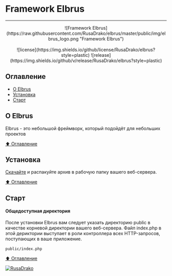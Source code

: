 # Framework Elbrus
____
<p align="center">
![Framework Elbrus](https://raw.githubusercontent.com/RusaDrako/elbrus/master/public/img/elbrus_logo.png "Framework Elbrus")
<br>
<br>
![license](https://img.shields.io/github/license/RusaDrako/elbrus?style=plastic)
![release](https://img.shields.io/github/v/release/RusaDrako/elbrus?style=plastic)
</p>

## Оглавление

- [О Elbrus](#О-Elbrus)
- [Установка](#Установка)
- [Старт](#Старт)

## О Elbrus
Elbrus - это небольшой фреймворк, который подойдёт для небольших проектов

[:arrow_up: Оглавление](#Оглавление)

## Установка

[Скачайте](https://github.com/RusaDrako/elbrus) и распакуйте архив в рабочую папку вашего веб-сервера.

[:arrow_up: Оглавление](#Оглавление)

## Старт

#### Общедоступная директория

После установки Elbrus вам следует указать директорию public в качестве корневой директории вашего веб-сервера. Файл index.php в этой дериктории выступает в роли контроллера всех HTTP-запросов, поступающих в ваше приложение.
```
public/index.php
```

[:arrow_up: Оглавление](#Оглавление)



[![RusaDrako](https://avatars0.githubusercontent.com/u/32844979?s=50 "RusaDrako")](https://github.com/RusaDrako/)
